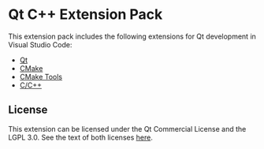# Qt C++ Extension Pack

This extension pack includes the following extensions for Qt development in Visual Studio Code:

* [Qt](https://marketplace.visualstudio.com/items?itemName=theqtcompany.qt-official)
* [CMake](https://marketplace.visualstudio.com/items?itemName=twxs.cmake)
* [CMake Tools](https://marketplace.visualstudio.com/items?itemName=ms-vscode.cmake-tools)
* [C/C++](https://marketplace.visualstudio.com/items?itemName=ms-vscode.cpptools)

## License

This extension can be licensed under the Qt Commercial License and the
LGPL 3.0. See the text of both licenses [here](LICENSE).
